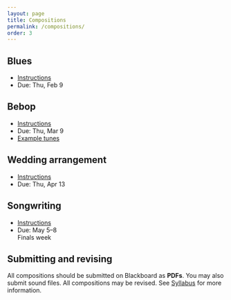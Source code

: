 ```yaml
---
layout: page
title: Compositions
permalink: /compositions/
order: 3
---
```


## Blues

* [Instructions](https://viva.pressbooks.pub/openmusictheory/chapter/blues-melodies-and-the-blues-scale/#assignments)
* Due: Thu, Feb 9

## Bebop

* [Instructions](https://viva.pressbooks.pub/openmusictheory/chapter/jazz-embellishing-chords/#assignments)
* Due: Thu, Mar 9
* [Example tunes](https://gmuedu-my.sharepoint.com/:b:/g/personal/mlavengo_gmu_edu/EWGPlGIcGJ5LincLGm0elcwBwgEaYqe-wGhiQQ82gZ6_aQ?e=ZXxIUt)

## Wedding arrangement

* [Instructions](https://gmuedu-my.sharepoint.com/:b:/g/personal/mlavengo_gmu_edu/ESezbpGaM1dKtrGedA-YX3cB0ebfepNG3qbbaLr_1sQhuA?e=ODFk9u)
* Due: Thu, Apr 13

## Songwriting

* [Instructions](https://gmuedu-my.sharepoint.com/:b:/g/personal/mlavengo_gmu_edu/EQXt8bU-pYpMvEC77ZwlMkEBamETDLnvOG28Pq7VYXH_iA?e=eTgPC7)
* Due: May 5–8<br/>Finals week

## Submitting and revising

All compositions should be submitted on Blackboard as **PDFs**. You may also submit sound files.
All compositions may be revised. See [Syllabus](/syllabus/#graded-projects) for more information.